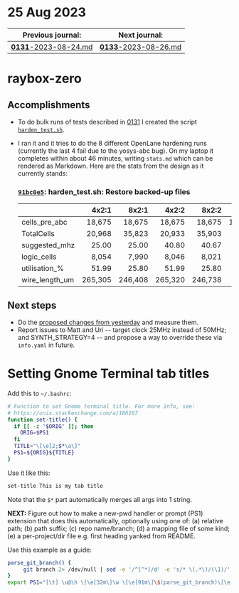 # 25 Aug 2023

| Previous journal: | Next journal: |
|-|-|
| [**0131**-2023-08-24.md](./0131-2023-08-24.md) | [**0133**-2023-08-26.md](./0133-2023-08-26.md) |

# raybox-zero

## Accomplishments

*   To do bulk runs of tests described in [0131](./0131-2023-08-24.md) I created the script [`harden_test.sh`](https://github.com/algofoogle/tt04-raybox-zero/blob/main/harden_test.sh).

*   I ran it and it tries to do the 8 different OpenLane hardening runs (currently the last 4 fail due to the yosys-abc bug). On my laptop it completes within about 46 minutes, writing `stats.md` which can be rendered as Markdown. Here are the stats from the design as it currently stands:

    ### [`91bc0e5`](https://github.com/algofoogle/tt04-raybox-zero/commit/91bc0e5?diff=split): harden_test.sh: Restore backed-up files  
    | | 4x2:1 | 8x2:1 | 4x2:2 | 8x2:2 | 4x2:3 | 8x2:3 | 4x2:4 | 8x2:4 |
    |-|-:|-:|-:|-:|-:|-:|-:|-:|
    | cells_pre_abc | 18,675 | 18,675 | 18,675 | 18,675 | 18,478 | 18,478 | 18,675 | 18,675 |
    | TotalCells | 20,968 | 35,823 | 20,933 | 35,903 | 0 | 0 | -1 | -1 |
    | suggested_mhz | 25.00 | 25.00 | 40.80 | 40.67 | 47.62 | 47.62 | 47.62 | 47.62 |
    | logic_cells | 8,054 | 7,990 | 8,046 | 8,021 | 0 | 0 | 0 | 0 |
    | utilisation_% | 51.99 | 25.80 | 51.99 | 25.80 | 0.00 | 0.00 | 0.00 | 0.00 |
    | wire_length_um | 265,305 | 246,408 | 265,320 | 246,738 | 0 | 0 | 0 | 0 |


## Next steps

*   Do the [proposed changes from yesterday](./0131-2023-08-24.md#next-steps) and measure them.
*   Report issues to Matt and Uri -- target clock 25MHz instead of 50MHz; and SYNTH_STRATEGY=4 -- and propose a way to override these via `info.yaml` in future.


# Setting Gnome Terminal tab titles

Add this to `~/.bashrc`:

```bash
# Function to set Gnome terminal title. For more info, see:
# https://unix.stackexchange.com/a/186167
function set-title() {
  if [[ -z "$ORIG" ]]; then
    ORIG=$PS1
  fi
  TITLE="\[\e]2;$*\a\]"
  PS1=${ORIG}${TITLE}
}
```

Use it like this:
```bash
set-title This is my tab title
```

Note that the `$*` part automatically merges all args into 1 string.

**NEXT:** Figure out how to make a new-pwd handler or prompt (PS1) extension that does this automatically, optionally using one of: (a) relative path; (b) path suffix; (c) repo name/branch; (d) a mapping file of some kind; (e) a per-project/dir file e.g. first heading yanked from README.

Use this example as a guide:
```bash
parse_git_branch() {
     git branch 2> /dev/null | sed -e '/^[^*]/d' -e 's/* \(.*\)/(\1)/'
}
export PS1="[\t] \u@\h \[\e[32m\]\w \[\e[91m\]\$(parse_git_branch)\[\e[00m\]$ "
```
